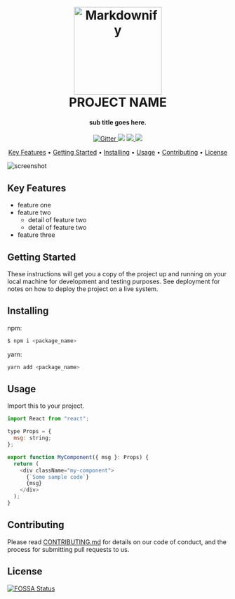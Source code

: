 
<h1 align="center">
  <br>
  <a href="http://github.com/wayou/readme-template"><img src="https://dummyimage.com/200x200/ffffff/aaaaaa&text=logo" alt="Markdownify" width="200"></a>
  <br>
  PROJECT NAME
  <br>
</h1>

<h4 align="center">sub title goes here.</h4>

<p align="center">
  <a href="https://badge.fury.io/js/readme-template">
    <img src="https://badge.fury.io/js/readme-template.svg"
         alt="Gitter">
  </a>
  <a href="https://gitter.im/wayou/readme-template"><img src="https://badges.gitter.im/wayou/readme-template.svg"></a>
  <a href="https://saythanks.io/to/wayou">
      <img src="https://img.shields.io/badge/SayThanks.io-%E2%98%BC-1EAEDB.svg">
  </a>
  <a href="https://www.paypal.me/AmitMerchant">
    <img src="https://img.shields.io/badge/$-donate-ff69b4.svg?maxAge=2592000&amp;style=flat">
  </a>
</p>

<p align="center">
  <a href="#key-features">Key Features</a> •
  <a href="#getting-started">Getting Started</a> •
  <a href="#installing">Installing</a> •
  <a href="#usage">Usage</a> •
  <a href="#contributing">Contributing</a> •
  <a href="#license">License</a>
</p>

![screenshot](https://dummyimage.com/1024x576/ffffff/aaaaaa&text=screenshot)

## Key Features

* feature one
* feature two
  - detail of feature two
  - detail of feature two
* feature three


## Getting Started

These instructions will get you a copy of the project up and running on your local machine for development and testing purposes. See deployment for notes on how to deploy the project on a live system.


## Installing

npm:
```sh
$ npm i <package_name>
```

yarn:
```sh
yarn add <package_name>
```


## Usage

Import this to your project.

```js
import React from "react";

type Props = {
  msg: string;
};

export function MyComponent({ msg }: Props) {
  return (
    <div className="my-component">
      {`Some sample code`}
      {msg}
    </div>
  );
}
```


## Contributing

Please read [CONTRIBUTING.md](https://gist.github.com/PurpleBooth/b24679402957c63ec426) for details on our code of conduct, and the process for submitting pull requests to us.


## License

[![FOSSA Status](https://app.fossa.com/api/projects/git%2Bgithub.com%2Fwayou%2Freadme-template.svg?type=large)](https://app.fossa.com/projects/git%2Bgithub.com%2Fwayou%2Freadme-template?ref=badge_large)
